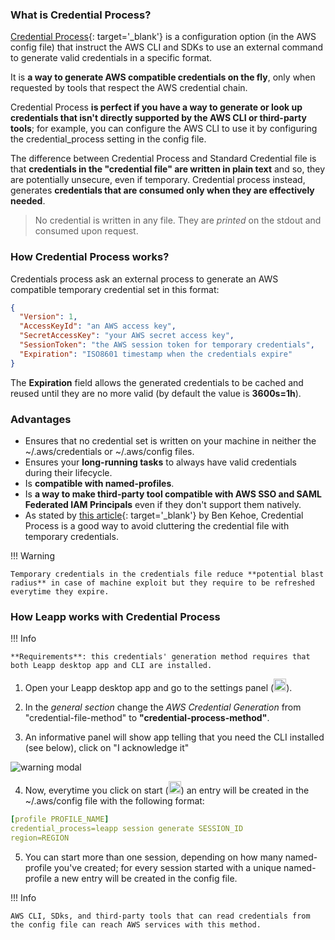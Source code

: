 ### What is Credential Process?

[Credential Process](https://docs.aws.amazon.com/cli/latest/userguide/cli-configure-sourcing-external.html){: target='_blank'} is a configuration option 
(in the AWS config file) that instruct the AWS CLI and SDKs to use an external command to generate valid credentials in a specific format. 

It is **a way to generate AWS compatible credentials on the fly**, only when requested by tools that respect the AWS credential chain.

Credential Process **is perfect if you have a way to generate or look up credentials that isn't directly supported by the AWS CLI or third-party tools**; 
for example, you can configure the AWS CLI to use it by configuring the credential_process setting in the config file.

The difference between Credential Process and Standard Credential file is that **credentials in the "credential file" are written in plain text** and so, 
they are potentially unsecure, even if temporary. Credential process instead, generates **credentials that are consumed only when they are effectively needed**. 

> No credential is written in any file. They are *printed* on the stdout and consumed upon request.

### How Credential Process works?

Credentials process ask an external process to generate an AWS compatible temporary credential set in this format:
```json
{
  "Version": 1,
  "AccessKeyId": "an AWS access key",
  "SecretAccessKey": "your AWS secret access key",
  "SessionToken": "the AWS session token for temporary credentials", 
  "Expiration": "ISO8601 timestamp when the credentials expire"
}  
```

The **Expiration** field allows the generated credentials to be cached and reused until they are no more valid (by default the value is **3600s=1h**).

### Advantages
- Ensures that no credential set is written on your machine in neither the ~/.aws/credentials or ~/.aws/config files.
- Ensures your **long-running tasks** to always have valid credentials during their lifecycle.
- Is **compatible with named-profiles**.
- Is **a way to make third-party tool compatible with AWS SSO and SAML Federated IAM Principals** even if they don't support them natively.
- As stated by [this article](https://ben11kehoe.medium.com/never-put-aws-temporary-credentials-in-env-vars-or-credentials-files-theres-a-better-way-25ec45b4d73e){: target='_blank'} by Ben Kehoe, Credential Process is a good way to avoid cluttering the credential file with temporary credentials.

!!! Warning

    Temporary credentials in the credentials file reduce **potential blast radius** in case of machine exploit but they require to be refreshed everytime they expire.

### How Leapp works with Credential Process

!!! Info

    **Requirements**: this credentials' generation method requires that both Leapp desktop app and CLI are installed.

1) Open your Leapp desktop app and go to the settings panel (<img src="../../images/gear.png" width="20" alt="option icon" />).

2) In the *general section* change the *AWS Credential Generation* from "credential-file-method" to **"credential-process-method"**.

3) An informative panel will show app telling that you need the CLI installed (see below), click on "I acknowledge it"

![warning modal](../../images/modalcredentialprocess.png)

4) Now, everytime you click on start (<img src="../../images/startsession.png" width="20" alt="start session icon"/>) an entry will be created in the ~/.aws/config file with the following format:

```yaml
[profile PROFILE_NAME]
credential_process=leapp session generate SESSION_ID
region=REGION
```

5) You can start more than one session, depending on how many named-profile you've created; 
for every session started with a unique named-profile a new entry will be created in the config file.

!!! Info

    AWS CLI, SDks, and third-party tools that can read credentials from the config file can reach AWS services with this method.
